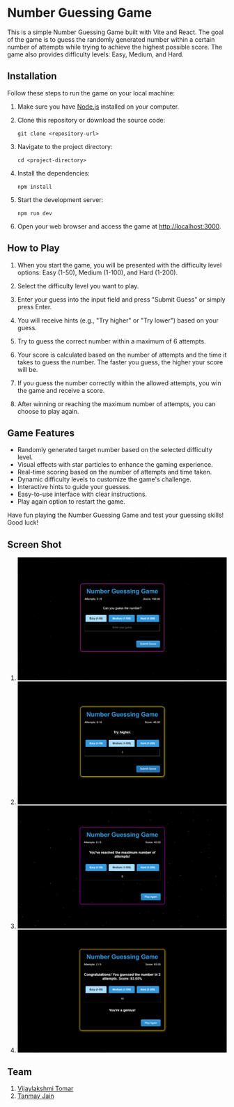 # Number Guessing Game

This is a simple Number Guessing Game built with Vite and React. The goal of the game is to guess the randomly generated number within a certain number of attempts while trying to achieve the highest possible score. The game also provides difficulty levels: Easy, Medium, and Hard.

## Installation

Follow these steps to run the game on your local machine:

1. Make sure you have [Node.js](https://nodejs.org/) installed on your computer.

2. Clone this repository or download the source code:

   ```shell
   git clone <repository-url>
   ```

3. Navigate to the project directory:

   ```shell
   cd <project-directory>
   ```

4. Install the dependencies:

   ```shell
   npm install
   ```

5. Start the development server:

   ```shell
   npm run dev
   ```

6. Open your web browser and access the game at [http://localhost:3000](http://localhost:3000).

## How to Play

1. When you start the game, you will be presented with the difficulty level options: Easy (1-50), Medium (1-100), and Hard (1-200).

2. Select the difficulty level you want to play.

3. Enter your guess into the input field and press "Submit Guess" or simply press Enter.

4. You will receive hints (e.g., "Try higher" or "Try lower") based on your guess.

5. Try to guess the correct number within a maximum of 6 attempts.

6. Your score is calculated based on the number of attempts and the time it takes to guess the number. The faster you guess, the higher your score will be.

7. If you guess the number correctly within the allowed attempts, you win the game and receive a score.

8. After winning or reaching the maximum number of attempts, you can choose to play again.

## Game Features

- Randomly generated target number based on the selected difficulty level.
- Visual effects with star particles to enhance the gaming experience.
- Real-time scoring based on the number of attempts and time taken.
- Dynamic difficulty levels to customize the game's challenge.
- Interactive hints to guide your guesses.
- Easy-to-use interface with clear instructions.
- Play again option to restart the game.

Have fun playing the Number Guessing Game and test your guessing skills! Good luck!

## Screen Shot

1. ![Easy Mode Screenshot](Screenshots/CanYouGuessTheNumber.png)
2. ![Easy Mode Screenshot](Screenshots/Hints.png)
3. ![Easy Mode Screenshot](Screenshots/Lost.png)
4. ![Easy Mode Screenshot](Screenshots/Won.png)

## Team

1. [Vijaylakshmi Tomar](https://www.linkedin.com/in/vijaylakshmi-tomar-9042971a1/)
2. [Tanmay Jain](https://www.linkedin.com/in/tj07/)
